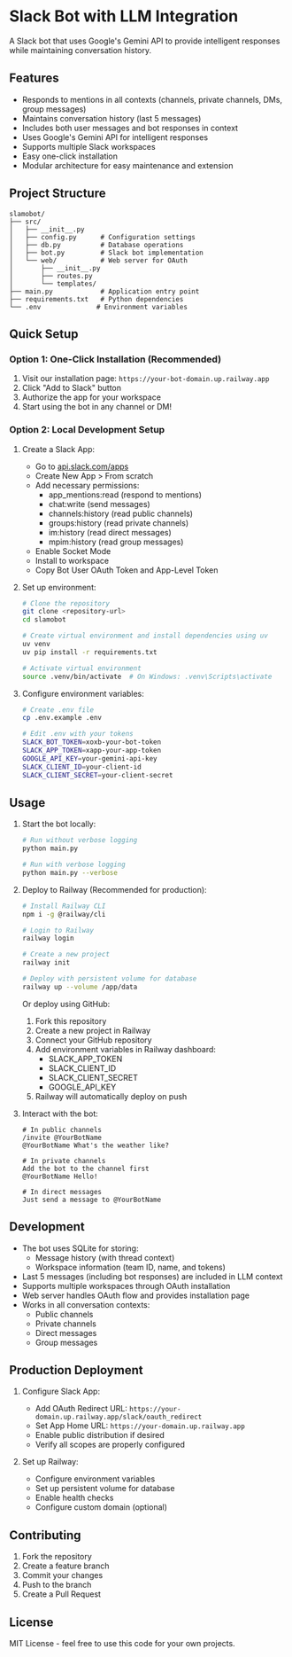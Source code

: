 # Slack Bot with LLM Integration

A Slack bot that uses Google's Gemini API to provide intelligent responses while maintaining conversation history.

## Features

- Responds to mentions in all contexts (channels, private channels, DMs, group messages)
- Maintains conversation history (last 5 messages)
- Includes both user messages and bot responses in context
- Uses Google's Gemini API for intelligent responses
- Supports multiple Slack workspaces
- Easy one-click installation
- Modular architecture for easy maintenance and extension

## Project Structure

```
slamobot/
├── src/
│   ├── __init__.py
│   ├── config.py      # Configuration settings
│   ├── db.py          # Database operations
│   ├── bot.py         # Slack bot implementation
│   └── web/           # Web server for OAuth
│       ├── __init__.py
│       ├── routes.py
│       └── templates/
├── main.py            # Application entry point
├── requirements.txt   # Python dependencies
└── .env              # Environment variables
```

## Quick Setup

### Option 1: One-Click Installation (Recommended)

1. Visit our installation page: `https://your-bot-domain.up.railway.app`
2. Click "Add to Slack" button
3. Authorize the app for your workspace
4. Start using the bot in any channel or DM!

### Option 2: Local Development Setup

1. Create a Slack App:
   - Go to [api.slack.com/apps](https://api.slack.com/apps)
   - Create New App > From scratch
   - Add necessary permissions:
     * app_mentions:read (respond to mentions)
     * chat:write (send messages)
     * channels:history (read public channels)
     * groups:history (read private channels)
     * im:history (read direct messages)
     * mpim:history (read group messages)
   - Enable Socket Mode
   - Install to workspace
   - Copy Bot User OAuth Token and App-Level Token

2. Set up environment:
   ```bash
   # Clone the repository
   git clone <repository-url>
   cd slamobot

   # Create virtual environment and install dependencies using uv
   uv venv
   uv pip install -r requirements.txt
   
   # Activate virtual environment
   source .venv/bin/activate  # On Windows: .venv\Scripts\activate
   ```

3. Configure environment variables:
   ```bash
   # Create .env file
   cp .env.example .env

   # Edit .env with your tokens
   SLACK_BOT_TOKEN=xoxb-your-bot-token
   SLACK_APP_TOKEN=xapp-your-app-token
   GOOGLE_API_KEY=your-gemini-api-key
   SLACK_CLIENT_ID=your-client-id
   SLACK_CLIENT_SECRET=your-client-secret
   ```

## Usage

1. Start the bot locally:
   ```bash
   # Run without verbose logging
   python main.py

   # Run with verbose logging
   python main.py --verbose
   ```

2. Deploy to Railway (Recommended for production):
   ```bash
   # Install Railway CLI
   npm i -g @railway/cli

   # Login to Railway
   railway login

   # Create a new project
   railway init

   # Deploy with persistent volume for database
   railway up --volume /app/data
   ```

   Or deploy using GitHub:
   1. Fork this repository
   2. Create a new project in Railway
   3. Connect your GitHub repository
   4. Add environment variables in Railway dashboard:
      - SLACK_APP_TOKEN
      - SLACK_CLIENT_ID
      - SLACK_CLIENT_SECRET
      - GOOGLE_API_KEY
   5. Railway will automatically deploy on push

3. Interact with the bot:
   ```
   # In public channels
   /invite @YourBotName
   @YourBotName What's the weather like?

   # In private channels
   Add the bot to the channel first
   @YourBotName Hello!

   # In direct messages
   Just send a message to @YourBotName
   ```

## Development

- The bot uses SQLite for storing:
  * Message history (with thread context)
  * Workspace information (team ID, name, and tokens)
- Last 5 messages (including bot responses) are included in LLM context
- Supports multiple workspaces through OAuth installation
- Web server handles OAuth flow and provides installation page
- Works in all conversation contexts:
  * Public channels
  * Private channels
  * Direct messages
  * Group messages

## Production Deployment

1. Configure Slack App:
   - Add OAuth Redirect URL: `https://your-domain.up.railway.app/slack/oauth_redirect`
   - Set App Home URL: `https://your-domain.up.railway.app`
   - Enable public distribution if desired
   - Verify all scopes are properly configured

2. Set up Railway:
   - Configure environment variables
   - Set up persistent volume for database
   - Enable health checks
   - Configure custom domain (optional)

## Contributing

1. Fork the repository
2. Create a feature branch
3. Commit your changes
4. Push to the branch
5. Create a Pull Request

## License

MIT License - feel free to use this code for your own projects.
